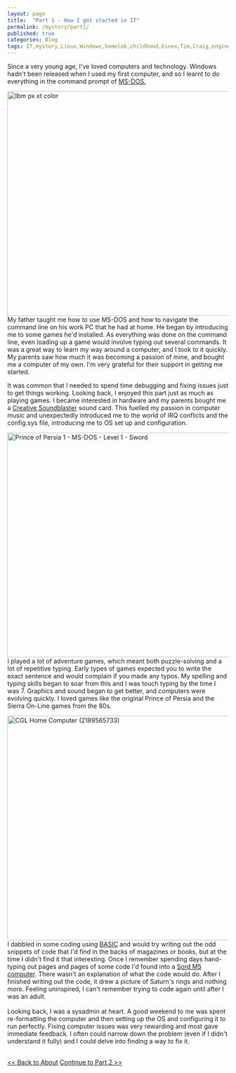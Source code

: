 ```yaml
---
layout: page
title:  "Part 1 - How I got started in IT"
permalink: /mystory/part1/
published: true
categories: Blog
tags: IT,mystory,Linux,Windows,homelab,childhood,kineo,Tim,Craig,engineer,application,developer,coding,sysadmin,systems,administrator,qualifications,certifications,aberystwyth,university,study,music,xp-30,cubase,sx3,ms-dos,prince,persia,sierra,online,on-line,ibm,adventure,games,soundblaster,creative,sord,m5,birmingham,english,degree,basic,gcse,recording,writing,monitors,four,three,senior,client,services,manager,architect,developers,technical,ubuntu,php,apache,mysql,postgresql,postgres,server,dual boot,comptia,security+,network+,aws,azure
---
```

Since a very young age, I've loved computers and technology. Windows hadn't been released when I used my first computer, and so I learnt to do everything in the command prompt of <a href="https://en.wikipedia.org/wiki/MS-DOS" target="_blank">MS-DOS.</a>

<a title="Ruben de Rijcke - http://dendmedia.com/vintage/, CC BY 3.0 &lt;https://creativecommons.org/licenses/by/3.0&gt;, via Wikimedia Commons" href="https://commons.wikimedia.org/wiki/File:Ibm_px_xt_color.jpg" target="_blank"><img width="512" alt="Ibm px xt color" class="leftimg" src="https://upload.wikimedia.org/wikipedia/commons/thumb/6/6a/Ibm_px_xt_color.jpg/512px-Ibm_px_xt_color.jpg"></a>
My father taught me how to use MS-DOS and how to navigate the command line on his work PC that he had at home. He began by introducing me to some games he'd installed. As everything was done on the command line, even loading up a game would involve typing out several commands. It was a great way to learn my way around a computer, and I took to it quickly. My parents saw how much it was becoming a passion of mine, and bought me a computer of my own. I'm very grateful for their support in getting me started.    

It was common that I needed to spend time debugging and fixing issues just to get things working. Looking back, I enjoyed this part just as much as playing games. I became interested in hardware and my parents bought me a <a href="https://en.wikipedia.org/wiki/Sound_Blaster" target="_blank">Creative Soundblaster</a> sound card. This fuelled my passion in computer music and unexpectedly introduced me to the world of IRQ conflicts and the config.sys file, introducing me to OS set up and configuration.

<a title="Jordan Mechner, CC BY-SA 4.0 &lt;https://creativecommons.org/licenses/by-sa/4.0&gt;, via Wikimedia Commons" href="https://commons.wikimedia.org/wiki/File:Prince_of_Persia_1_-_MS-DOS_-_Level_1_-_Sword.png" target="_blank"><img width="512" alt="Prince of Persia 1 - MS-DOS - Level 1 - Sword" class="rightimg" src="https://upload.wikimedia.org/wikipedia/commons/d/dc/Prince_of_Persia_1_-_MS-DOS_-_Level_1_-_Sword.png"></a>
I played a lot of adventure games, which meant both puzzle-solving and a lot of repetitive typing. Early types of games expected you to write the exact sentence and would complain if you made any typos. My spelling and typing skills began to soar from this and I was touch typing by the time I was 7. Graphics and sound began to get better, and computers were evolving quickly. I loved games like the original Prince of Persia and the Sierra On-Line games from the 80s.   

<a title="Marcin Wichary from San Francisco, U.S.A., CC BY 2.0 &lt;https://creativecommons.org/licenses/by/2.0&gt;, via Wikimedia Commons" href="https://commons.wikimedia.org/wiki/File:CGL_Home_Computer_(2189565733).jpg" target="_blank"><img width="512" alt="CGL Home Computer (2189565733)" class="leftimg" src="https://upload.wikimedia.org/wikipedia/commons/thumb/e/e7/CGL_Home_Computer_%282189565733%29.jpg/512px-CGL_Home_Computer_%282189565733%29.jpg"></a>
I dabbled in some coding using <a href="https://en.wikipedia.org/wiki/BASIC" target="_blank">BASIC</a> and would try writing out the odd snippets of code that I'd find in the backs of magazines or books, but at the time I didn't find it that interesting. Once I remember spending days hand-typing out pages and pages of some code I'd found into a <a href="https://en.wikipedia.org/wiki/Sord_M5" target="_blank">Sord M5 computer</a>. There wasn't an explanation of what the code would do. After I finished writing out the code, it drew a picture of Saturn's rings and nothing more. Feeling uninspired, I can't remember trying to code again until after I was an adult.
<br><br>
Looking back, I was a sysadmin at heart. A good weekend to me was spent re-formatting the computer and then setting up the OS and configuring it to run perfectly. Fixing computer issues was very rewarding and most gave immediate feedback. I often could narrow down the problem (even if I didn't understand it fully) and I could delve into finding a way to fix it.
<br><br>
<div><a id="l" href="/about"><< Back to About</a>&nbsp;<a id="r" href="/mystory/part2">Continue to Part 2 >></a></div>
<br>
